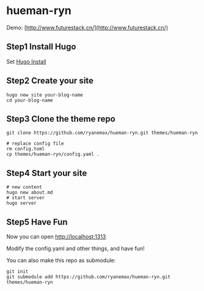 # hueman-ryn

Demo: [http://www.futurestack.cn/](http://www.futurestack.cn/)

## Step1 Install Hugo

Set [Hugo Install](http://www.gohugo.org/doc/overview/installing/)

## Step2 Create your site

```
hugo new site your-blog-name
cd your-blog-name
```

## Step3 Clone the theme repo

```
git clone https://github.com/ryanemax/hueman-ryn.git themes/hueman-ryn

# replace config file
rm config.toml
cp themes/hueman-ryn/config.yaml .
```

## Step4 Start your site

```
# new content
hugo new about.md
# start server
hugo server
```

## Step5 Have Fun

Now you can open [http://localhost:1313](http://localhost:1313)

Modify the config.yaml and other things, and have fun!

You can also make this repo as submodule:

```
git init
git submodule add https://github.com/ryanemax/hueman-ryn.git themes/hueman-ryn
``` 
